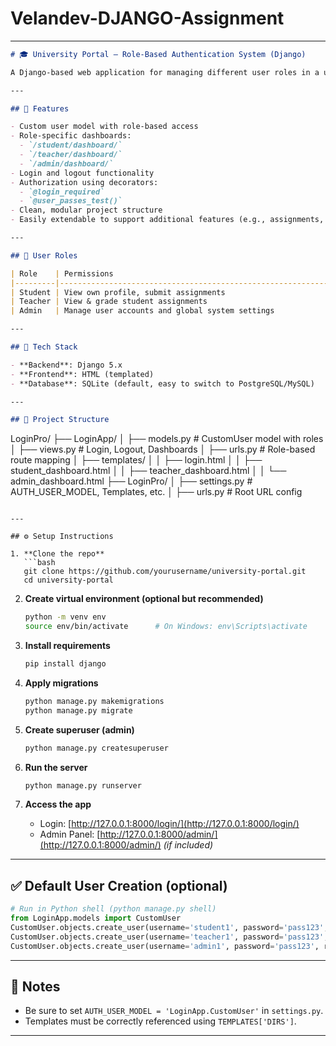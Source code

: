 # Velandev-DJANGO-Assignment

---

```markdown
# 🎓 University Portal – Role-Based Authentication System (Django)

A Django-based web application for managing different user roles in a university system: **Students**, **Teachers**, and **Admins**. Each role has specific permissions and dashboard access.

---

## 🔐 Features

- Custom user model with role-based access
- Role-specific dashboards:
  - `/student/dashboard/`
  - `/teacher/dashboard/`
  - `/admin/dashboard/`
- Login and logout functionality
- Authorization using decorators:
  - `@login_required`
  - `@user_passes_test()`
- Clean, modular project structure
- Easily extendable to support additional features (e.g., assignments, grading, notifications)

---

## 👥 User Roles

| Role    | Permissions                                                  |
|---------|--------------------------------------------------------------|
| Student | View own profile, submit assignments                        |
| Teacher | View & grade student assignments                            |
| Admin   | Manage user accounts and global system settings             |

---

## 🧱 Tech Stack

- **Backend**: Django 5.x
- **Frontend**: HTML (templated)
- **Database**: SQLite (default, easy to switch to PostgreSQL/MySQL)

---

## 📁 Project Structure

```

LoginPro/
├── LoginApp/
│   ├── models.py          # CustomUser model with roles
│   ├── views.py           # Login, Logout, Dashboards
│   ├── urls.py            # Role-based route mapping
│   ├── templates/
│   │   ├── login.html
│   │   ├── student\_dashboard.html
│   │   ├── teacher\_dashboard.html
│   │   └── admin\_dashboard.html
├── LoginPro/
│   ├── settings.py        # AUTH\_USER\_MODEL, Templates, etc.
│   ├── urls.py            # Root URL config

````

---

## ⚙️ Setup Instructions

1. **Clone the repo**  
   ```bash
   git clone https://github.com/yourusername/university-portal.git
   cd university-portal
````

2. **Create virtual environment (optional but recommended)**

   ```bash
   python -m venv env
   source env/bin/activate      # On Windows: env\Scripts\activate
   ```

3. **Install requirements**

   ```bash
   pip install django
   ```

4. **Apply migrations**

   ```bash
   python manage.py makemigrations
   python manage.py migrate
   ```

5. **Create superuser (admin)**

   ```bash
   python manage.py createsuperuser
   ```

6. **Run the server**

   ```bash
   python manage.py runserver
   ```

7. **Access the app**

   * Login: [http://127.0.0.1:8000/login/](http://127.0.0.1:8000/login/)
   * Admin Panel: [http://127.0.0.1:8000/admin/](http://127.0.0.1:8000/admin/) *(if included)*

---

## ✅ Default User Creation (optional)

```python
# Run in Python shell (python manage.py shell)
from LoginApp.models import CustomUser
CustomUser.objects.create_user(username='student1', password='pass123', role='student')
CustomUser.objects.create_user(username='teacher1', password='pass123', role='teacher')
CustomUser.objects.create_user(username='admin1', password='pass123', role='admin')
```

---

## 📌 Notes

* Be sure to set `AUTH_USER_MODEL = 'LoginApp.CustomUser'` in `settings.py`.
* Templates must be correctly referenced using `TEMPLATES['DIRS']`.

---
